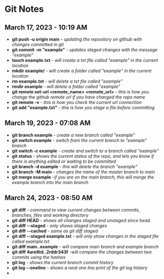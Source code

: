 # Git Notes
## March 17, 2023 - 10:19 AM
- **git push -u origin main** - *updating the repository on github with changes committed in git*
- **git commit -m "example"** - *updates staged changes with the message "example"*
- **touch example.txt** - *will create a txt file called "example" in the current location*
- **mkdir example/** - *will create a folder called "example" in the current location*
- **rm example.txt** - *will delete a txt file called "example"*
- **rmdir example** - *will delete a folder called "example"*
- **git remote set-url <remote_name> <remote_url>** - *this is how you change the github remote url if you have changed the repo name*
- **git remote -v** - *this is how you check the current url connection*
- **git add "example.txt"** - *this is how you stage a file before committing*

## March 19, 2023 - 07:08 AM
- **git branch example** - *create a new branch called "example"*
- **git switch example** - *switch from the current branch to "example" branch*
- **git switch -c example** - *create and switch to a branch called "example"*
- **git status** - *shows the current status of the repo, and lets you know if there is anything edited or waiting to be committed*
- **git branch -d example** - *this will delete the branch "example"*
- **git branch -M main** - *changes the name of the master branch to main*
- **git merge example** -*if you are on the main branch, this will merge the example branch into the main branch*
## March 24, 2023 - 08:50 AM
- **git diff** - *command to view current changes between commits, branches, files and working directory*
- **git diff HEAD** - *shows all changes staged and unstaged since head.*
- **git diff --staged** - *only shows staged changes*
- **git diff --cached** - *same as git diff staged*
- **git diff --staged example.txt** - *will only show changes in the staged file called example.txt*
- **git diff main..example** - *will compare main branch and example branch*
- **git diff 4are6td..2rddr343f** -*will compare the changes between two commits using the hashes*
- **git log** - *shows the current branch commit history*
- **git log --oneline** - *shows a neat one line print of the git log history*
- 


